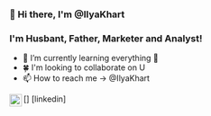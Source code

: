 ### 👋 Hi there, I'm @IlyaKhart

### I'm Husbant, Father, Marketer and Analyst!

- 👀 I’m currently learning everything 🤣
- 🍀 I'm looking to collaborate on U
- 📫 How to reach me -> @IlyaKhart

[<img align="left" alt="linkedin.com/in/ilya-khart-711047176" width="22px" src="https://cdn-icons-png.flaticon.com/512/174/174857.png" />] [linkedin]

<!---
IlyaKhart/IlyaKhart is a ✨ special ✨ repository because its `README.md` (this file) appears on your GitHub profile.
You can click the Preview link to take a look at your changes.
--->
